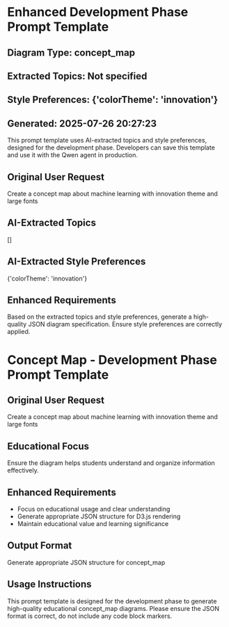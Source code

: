 
# Enhanced Development Phase Prompt Template
## Diagram Type: concept_map
## Extracted Topics: Not specified
## Style Preferences: {'colorTheme': 'innovation'}
## Generated: 2025-07-26 20:27:23

This prompt template uses AI-extracted topics and style preferences, designed for the development phase.
Developers can save this template and use it with the Qwen agent in production.

## Original User Request
Create a concept map about machine learning with innovation theme and large fonts

## AI-Extracted Topics
[]

## AI-Extracted Style Preferences
{'colorTheme': 'innovation'}

## Enhanced Requirements
Based on the extracted topics and style preferences, generate a high-quality JSON diagram specification.
Ensure style preferences are correctly applied.


# Concept Map - Development Phase Prompt Template

## Original User Request
Create a concept map about machine learning with innovation theme and large fonts

## Educational Focus
Ensure the diagram helps students understand and organize information effectively.

## Enhanced Requirements
- Focus on educational usage and clear understanding
- Generate appropriate JSON structure for D3.js rendering
- Maintain educational value and learning significance

## Output Format
Generate appropriate JSON structure for concept_map

## Usage Instructions
This prompt template is designed for the development phase to generate high-quality educational concept_map diagrams.
Please ensure the JSON format is correct, do not include any code block markers.


<!--
Metadata:
- Diagram Type: concept_map
- Topics: []
- Style Preferences: {'colorTheme': 'innovation'}
- Generated: 2025-07-26 20:27:23
-->
